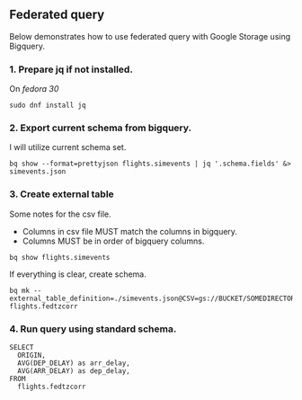 ## Federated query

Below demonstrates how to use federated query with Google Storage using Bigquery.

### 1. Prepare jq if not installed.

On *fedora 30*  
```
sudo dnf install jq
```

### 2. Export current schema from bigquery.

I will utilize current schema set.

```
bq show --format=prettyjson flights.simevents | jq '.schema.fields' &> simevents.json
```

### 3. Create external table

Some notes for the csv file.

* Columns in csv file MUST match the columns in bigquery.
* Columns MUST be in order of bigquery columns.

```
bq show flights.simevents
```

If everything is clear, create schema.

```
bq mk -- external_table_definition=./simevents.json@CSV=gs://BUCKET/SOMEDIRECTORY/SOMEFILE.csv  flights.fedtzcorr
```

### 4. Run query using standard schema.

```
SELECT
  ORIGIN,
  AVG(DEP_DELAY) as arr_delay,
  AVG(ARR_DELAY) as dep_delay,
FROM
  flights.fedtzcorr   
```

